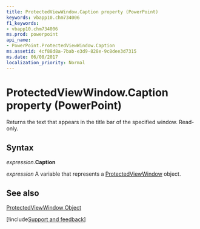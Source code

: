 ```yaml
---
title: ProtectedViewWindow.Caption property (PowerPoint)
keywords: vbapp10.chm734006
f1_keywords:
- vbapp10.chm734006
ms.prod: powerpoint
api_name:
- PowerPoint.ProtectedViewWindow.Caption
ms.assetid: 4cf88d8a-7bab-e3d9-828e-9c8dee3d7315
ms.date: 06/08/2017
localization_priority: Normal
---
```



# ProtectedViewWindow.Caption property (PowerPoint)

Returns the text that appears in the title bar of the specified window. Read-only.


## Syntax

_expression_.**Caption**

_expression_ A variable that represents a [ProtectedViewWindow](PowerPoint.ProtectedViewWindow.md) object.


## See also


[ProtectedViewWindow Object](PowerPoint.ProtectedViewWindow.md)

[!include[Support and feedback](~/includes/feedback-boilerplate.md)]